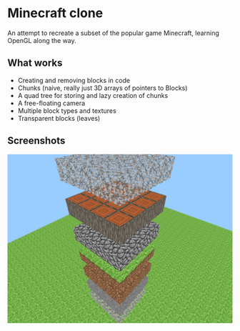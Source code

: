 # Minecraft clone

An attempt to recreate a subset of the popular game Minecraft, learning OpenGL along the way.

## What works

* Creating and removing blocks in code
* Chunks (naive, really just 3D arrays of pointers to Blocks)
* A quad tree for storing and lazy creation of chunks
* A free-floating camera
* Multiple block types and textures
* Transparent blocks (leaves)

## Screenshots

![A screenshot of the current state](images/screenshot.png)